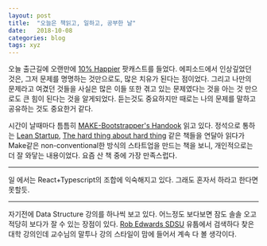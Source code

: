 ```yaml
---
layout: post
title:  "오늘은 책읽고, 일하고, 공부한 날"
date:   2018-10-08
categories: blog
tags: xyz
---
```



오늘 출근길에 오랜만에 [10% Happier](https://www.10percenthappier.com/podcast/) 팟캐스트를 들었다.
에피소드에서 인상깊었던 것은, 그저 문제를 명명하는 것만으로도, 많은 치유가 된다는 점이었다. 그리고 나만의 문제라고 여겼던 것들을 사실은 많은 이들 또한 겪고 있는 문제였다는 것을 아는 것 만으로도 큰 힘이 된다는 것을 알게되었다. 듣는것도 중요하지만 때로는 나의 문제를 말하고 공유하는 것도 중요한거 같다.


시간이 날때마다 틈틈히 [MAKE-Bootstrapper's Handook](https://makebook.io/) 읽고 있다. 정석으로 통하는 [Lean Startup](https://www.amazon.com/Lean-Startup-Entrepreneurs-Continuous-Innovation/dp/0307887898), [The hard thing about hard thing](https://www.amazon.com/Hard-Thing-About-Things-Building-ebook/dp/B00DQ845EA/ref=sr_1_1?s=books&ie=UTF8&qid=1539050035&sr=1-1&keywords=the+hard+thing+about+hard+things) 같은 책들을 연달아 읽다가 Make같은 non-conventional한 방식의 스타트업을 만드는 책을 보니, 개인적으로는 더 잘 와닿는 내용이었다. 요즘 산 책 중에 가장 만족스럽다.

---

일 에서는 React+Typescript의 조합에 익숙해지고 있다. 그래도 혼자서 하라고 한다면 못할듯.

---

자기전에 Data Structure 강의를 하나씩 보고 있다. 어느정도 보다보면 잠도 솔솔 오고 적당히 보다가 잘 수 있는 장점이 있다.
[Rob Edwards SDSU](https://youtu.be/-EDUhPg6930) 유툽에서 검색하다 찾은 대학 강의인데 교수님의 말투나 강의 스타일이 맘에 들어서 계속 다 볼 생각이다.

